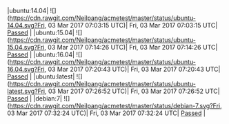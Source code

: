 |ubuntu:14.04| ![](https://cdn.rawgit.com/Neilpang/acmetest/master/status/ubuntu-14.04.svg?Fri, 03 Mar 2017 07:03:15 UTC)| Fri, 03 Mar 2017 07:03:15 UTC| [Passed](https://github.com/Neilpang/acmetest/blob/master/logs/ubuntu-14.04.out) |
|ubuntu:15.04| ![](https://cdn.rawgit.com/Neilpang/acmetest/master/status/ubuntu-15.04.svg?Fri, 03 Mar 2017 07:14:26 UTC)| Fri, 03 Mar 2017 07:14:26 UTC| [Passed](https://github.com/Neilpang/acmetest/blob/master/logs/ubuntu-15.04.out) |
|ubuntu:16.04| ![](https://cdn.rawgit.com/Neilpang/acmetest/master/status/ubuntu-16.04.svg?Fri, 03 Mar 2017 07:20:43 UTC)| Fri, 03 Mar 2017 07:20:43 UTC| [Passed](https://github.com/Neilpang/acmetest/blob/master/logs/ubuntu-16.04.out) |
|ubuntu:latest| ![](https://cdn.rawgit.com/Neilpang/acmetest/master/status/ubuntu-latest.svg?Fri, 03 Mar 2017 07:26:52 UTC)| Fri, 03 Mar 2017 07:26:52 UTC| [Passed](https://github.com/Neilpang/acmetest/blob/master/logs/ubuntu-latest.out) |
|debian:7| ![](https://cdn.rawgit.com/Neilpang/acmetest/master/status/debian-7.svg?Fri, 03 Mar 2017 07:32:24 UTC)| Fri, 03 Mar 2017 07:32:24 UTC| [Passed](https://github.com/Neilpang/acmetest/blob/master/logs/debian-7.out) |
